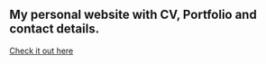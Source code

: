 ## My personal website with CV, Portfolio and contact details.
[Check it out here](https://jazzygasper.github.io/)
